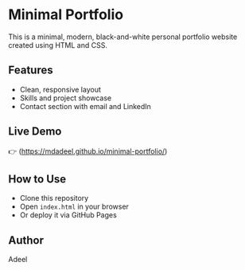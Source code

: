 # Minimal Portfolio

This is a minimal, modern, black-and-white personal portfolio website created using HTML and CSS.

## Features
- Clean, responsive layout
- Skills and project showcase
- Contact section with email and LinkedIn

## Live Demo
👉 (https://mdadeel.github.io/minimal-portfolio/)

## How to Use
- Clone this repository
- Open `index.html` in your browser
- Or deploy it via GitHub Pages

## Author
Adeel
